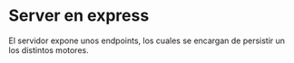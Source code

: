 # Server en express 

El servidor expone unos endpoints, los cuales se encargan de persistir un los distintos motores.

